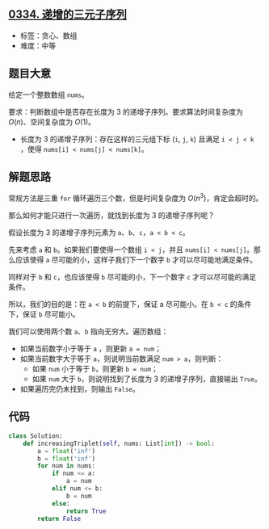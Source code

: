 ## [0334. 递增的三元子序列](https://leetcode-cn.com/problems/increasing-triplet-subsequence/)

- 标签：贪心、数组
- 难度：中等

## 题目大意

给定一个整数数组 `nums`。

要求：判断数组中是否存在长度为 3 的递增子序列。要求算法时间复杂度为 $O(n)$、空间复杂度为 $O(1)$。

- 长度为 3 的递增子序列：存在这样的三元组下标 (`i`, `j`, `k`) 且满足 `i < j < k` ，使得 `nums[i] < nums[j] < nums[k]`。

## 解题思路

常规方法是三重 `for` 循环遍历三个数，但是时间复杂度为 $O(n^3)$，肯定会超时的。

那么如何才能只进行一次遍历，就找到长度为 3 的递增子序列呢？

假设长度为 3 的递增子序列元素为 `a`、`b`、`c`，`a < b < c`。

先来考虑 `a` 和 `b`。如果我们要使得一个数组  `i < j`，并且 `nums[i] < nums[j]`。那么应该使得 `a` 尽可能的小，这样子我们下一个数字 `b` 才可以尽可能地满足条件。

同样对于 `b` 和 `c`，也应该使得 `b` 尽可能的小，下一个数字 `c` 才可以尽可能的满足条件。

所以，我们的目的是：在 `a < b` 的前提下，保证 a 尽可能小。在 `b < c` 的条件下，保证 `b` 尽可能小。

我们可以使用两个数 `a`、`b` 指向无穷大。遍历数组：

- 如果当前数字小于等于 `a` ，则更新 `a = num`；
- 如果当前数字大于等于 `a`，则说明当前数满足 `num > a`，则判断：
  - 如果 `num` 小于等于 `b`，则更新 `b = num`；
  - 如果 `num` 大于 `b`，则说明找到了长度为 3 的递增子序列，直接输出 `True`。
- 如果遍历完仍未找到，则输出 `False`。

## 代码

```Python
class Solution:
    def increasingTriplet(self, nums: List[int]) -> bool:
        a = float('inf')
        b = float('inf')
        for num in nums:
            if num <= a:
                a = num
            elif num <= b:
                b = num
            else:
                return True
        return False
```

